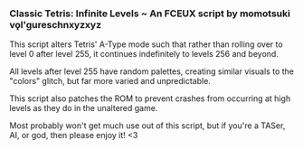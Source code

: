 ### Classic Tetris: Infinite Levels ~ An FCEUX script by momotsuki vǫl'gureschnxyzxyz

This script alters Tetris' A-Type mode such that rather than
rolling over to level 0 after level 255, it continues
indefinitely to levels 256 and beyond.

All levels after level 255 have random palettes, creating
similar visuals to the "colors" glitch, but
far more varied and unpredictable.

This script also patches the ROM to prevent crashes from
occurring at high levels as they do in the unaltered game.

Most probably won't get much use out of this script,
but if you're a TASer, AI, or god, then please enjoy it! <3
